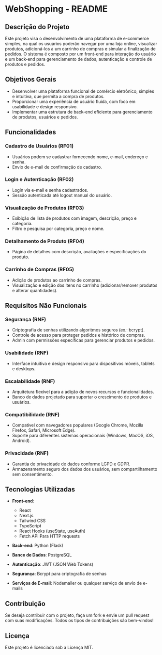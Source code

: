 # WebShopping - README

## Descrição do Projeto
Este projeto visa o desenvolvimento de uma plataforma de e-commerce simples, na qual os usuários poderão navegar por uma loja online, visualizar produtos, adicioná-los a um carrinho de compras e simular a finalização de pedidos. O sistema é composto por um front-end para interação do usuário e um back-end para gerenciamento de dados, autenticação e controle de produtos e pedidos.

## Objetivos Gerais
- Desenvolver uma plataforma funcional de comércio eletrônico, simples e intuitiva, que permita a compra de produtos.
- Proporcionar uma experiência de usuário fluida, com foco em usabilidade e design responsivo.
- Implementar uma estrutura de back-end eficiente para gerenciamento de produtos, usuários e pedidos.

## Funcionalidades

### Cadastro de Usuários (RF01)
- Usuários podem se cadastrar fornecendo nome, e-mail, endereço e senha.
- Envio de e-mail de confirmação de cadastro.

### Login e Autenticação (RF02)
- Login via e-mail e senha cadastrados.
- Sessão autenticada até logout manual do usuário.

### Visualização de Produtos (RF03)
- Exibição de lista de produtos com imagem, descrição, preço e categoria.
- Filtro e pesquisa por categoria, preço e nome.

### Detalhamento de Produto (RF04)
- Página de detalhes com descrição, avaliações e especificações do produto.

### Carrinho de Compras (RF05)
- Adição de produtos ao carrinho de compras.
- Visualização e edição dos itens no carrinho (adicionar/remover produtos e alterar quantidades).

## Requisitos Não Funcionais

### Segurança (RNF)
- Criptografia de senhas utilizando algoritmos seguros (ex.: bcrypt).
- Controle de acesso para proteger pedidos e histórico de compras.
- Admin com permissões específicas para gerenciar produtos e pedidos.

### Usabilidade (RNF)
- Interface intuitiva e design responsivo para dispositivos móveis, tablets e desktops.

### Escalabilidade (RNF)
- Arquitetura flexível para a adição de novos recursos e funcionalidades.
- Banco de dados projetado para suportar o crescimento de produtos e usuários.

### Compatibilidade (RNF)
- Compatível com navegadores populares (Google Chrome, Mozilla Firefox, Safari, Microsoft Edge).
- Suporte para diferentes sistemas operacionais (Windows, MacOS, iOS, Android).

### Privacidade (RNF)
- Garantia de privacidade de dados conforme LGPD e GDPR.
- Armazenamento seguro dos dados dos usuários, sem compartilhamento sem consentimento.

## Tecnologias Utilizadas
- **Front-end**: 
  - React
  - Next.js 
  - Tailwind CSS
  - TypeScript
  - React Hooks (useState, useAuth)
  - Fetch API Para HTTP requests

- **Back-end**: Python (Flask)
- **Banco de Dados**: PostgreSQL
- **Autenticação**: JWT (JSON Web Tokens)
- **Segurança**: Bcrypt para criptografia de senhas
- **Serviços de E-mail**: Nodemailer ou qualquer serviço de envio de e-mails

## Contribuição
Se deseja contribuir com o projeto, faça um fork e envie um pull request com suas modificações. Todos os tipos de contribuições são bem-vindos!

## Licença
Este projeto é licenciado sob a Licença MIT.
